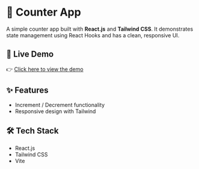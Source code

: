 # 🧮 Counter App

A simple counter app built with **React.js** and **Tailwind CSS**. It demonstrates state management using React Hooks and has a clean, responsive UI.

## 🚀 Live Demo

👉 [Click here to view the demo](https://counter-app-two-virid.vercel.app/)

## ✨ Features

- Increment / Decrement functionality
- Responsive design with Tailwind

## 🛠️ Tech Stack

- React.js
- Tailwind CSS
- Vite
